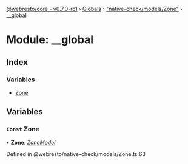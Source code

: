 [@webresto/core - v0.7.0-rc1](../README.md) › [Globals](../globals.md) › ["native-check/models/Zone"](_native_check_models_zone_.md) › [__global](_native_check_models_zone_.__global.md)

# Module: __global

## Index

### Variables

* [Zone](_native_check_models_zone_.__global.md#const-zone)

## Variables

### `Const` Zone

• **Zone**: *[ZoneModel](../interfaces/_native_check_models_zone_.zonemodel.md)*

Defined in @webresto/native-check/models/Zone.ts:63
